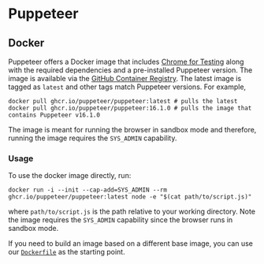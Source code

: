 # Puppeteer

## Docker

Puppeteer offers a Docker image that includes [Chrome for Testing](https://developer.chrome.com/blog/chrome-for-testing/) along with the required dependencies and a pre-installed Puppeteer version. The image is available via the [GitHub Container Registry](https://github.com/puppeteer/puppeteer/pkgs/container/puppeteer). The latest image is tagged as `latest` and other tags match Puppeteer versions. For example,

```
docker pull ghcr.io/puppeteer/puppeteer:latest # pulls the latest
docker pull ghcr.io/puppeteer/puppeteer:16.1.0 # pulls the image that contains Puppeteer v16.1.0
```

The image is meant for running the browser in sandbox mode and therefore, running the image requires the `SYS_ADMIN` capability.

### Usage[​](https://pptr.dev/guides/docker#usage) <a href="#usage" id="usage"></a>

To use the docker image directly, run:

```
docker run -i --init --cap-add=SYS_ADMIN --rm ghcr.io/puppeteer/puppeteer:latest node -e "$(cat path/to/script.js)"
```

where `path/to/script.js` is the path relative to your working directory. Note the image requires the `SYS_ADMIN` capability since the browser runs in sandbox mode.

If you need to build an image based on a different base image, you can use our [`Dockerfile`](https://github.com/puppeteer/puppeteer/blob/main/docker/Dockerfile) as the starting point.
